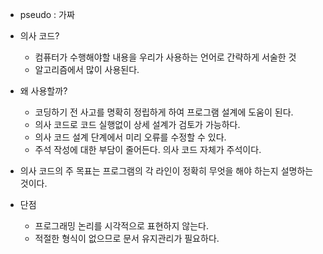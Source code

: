 - pseudo : 가짜

- 의사 코드?
    - 컴퓨터가 수행해야할 내용을 우리가 사용하는 언어로 간략하게 서술한 것
    - 알고리즘에서 많이 사용된다.
- 왜 사용할까?
    - 코딩하기 전 사고를 명확히 정립하게 하여 프로그램 설계에 도움이 된다.
    - 의사 코드로 코드 실행없이 상세 설계가 검토가 가능하다.
    - 의사 코드 설계 단계에서 미리 오류를 수정할 수 있다.
    - 주석 작성에 대한 부담이 줄어든다. 의사 코드 자체가 주석이다.
- 의사 코드의 주 목표는 프로그램의 각 라인이 정확히 무엇을 해야 하는지 설명하는 것이다.

- 단점
    - 프로그래밍 논리를 시각적으로  표현하지 않는다.
    - 적절한 형식이 없으므로 문서 유지관리가 필요하다.
